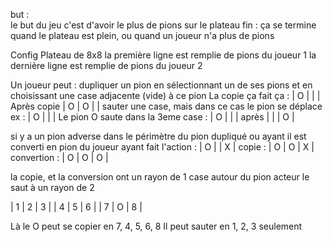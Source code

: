 but :  
le but du jeu c'est d'avoir le plus de pions sur le plateau
fin :
ça se termine quand le plateau est plein, ou quand un joueur n'a plus de pions

Config
Plateau de 8x8
la première ligne est remplie de pions du joueur 1
la dernière ligne est remplie de pions du joueur 2

Un joueur peut :
    dupliquer un pion en sélectionnant un de ses pions et en choisissant une case adjacente (vide) à ce pion
    La copie ça fait ça : 
        | O |    |    |
        Après copie
        | O | O |    |
    sauter une case, mais dans ce cas le pion se déplace ex : | O |    |    |
        Le pion O saute dans la 3eme case : 
        | O |    |    |
        après
        |     |    | O |
        
si y a un pion adverse dans le périmètre du pion dupliqué ou ayant  il est converti en pion du joueur ayant fait l'action :
    | O |     | X |
    copie : 
    | O | O | X |
    convertion :
    | O | O | O |

la copie, et la conversion ont un rayon de 1 case autour du pion acteur
le saut à un rayon de 2


|  1  |  2  |  3  |
|  4  |  5  |  6  |
|  7 | O |  8  |

Là le O peut se copier en 7, 4, 5, 6, 8
Il peut sauter en 1, 2, 3 seulement